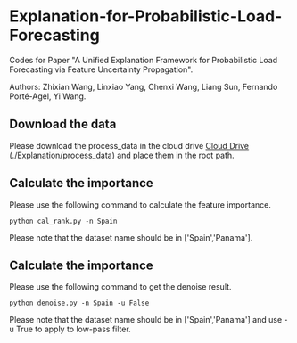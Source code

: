 # Explanation-for-Probabilistic-Load-Forecasting

Codes for Paper "A Unified Explanation Framework for Probabilistic Load Forecasting via Feature Uncertainty Propagation".

Authors: Zhixian Wang, Linxiao Yang, Chenxi Wang, Liang Sun, Fernando Porté-Agel, Yi Wang.

## Download the data

Please download the process_data in the cloud drive [Cloud Drive](https://connecthkuhk-my.sharepoint.com/:f:/g/personal/u3009646_connect_hku_hk/EoQK6vwviVtGlDlwzE7P7FoBNAvVKwyGZ-pFxJu0qMrmKg?e=CadPtZ) (./Explanation/process_data) and place them in the root path.

## Calculate the importance

Please use the following command to calculate the feature importance.

~~~
python cal_rank.py -n Spain
~~~

Please note that the dataset name should be in ['Spain','Panama'].


## Calculate the importance

Please use the following command to get the denoise result.

~~~
python denoise.py -n Spain -u False
~~~

Please note that the dataset name should be in ['Spain','Panama'] and use -u True to apply to low-pass filter.
